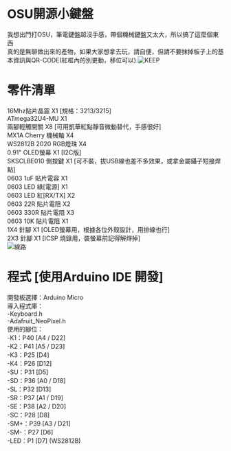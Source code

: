 # OSU開源小鍵盤
我想出門打OSU，筆電鍵盤超沒手感，帶個機械鍵盤又太大，所以搞了這麼個東西   
真的是無聊做出來的產物，如果大家想拿去玩，請自便，但請不要抹掉板子上的基本資訊與QR-CODE(紅框內的別更動，移位可以)
![KEEP](https://user-images.githubusercontent.com/53372547/128504728-245516b4-cbd2-469b-8593-93b7aa101d08.jpg)

# 零件清單
16Mhz貼片晶震 X1 [規格：3213/3215]  
ATmega32U4-MU X1  
兩腳輕觸開關 X8 [可用凱華紅點靜音微動替代，手感很好]  
MX1A Cherry 機械軸 X4  
WS2812B 2020 RGB燈珠 X4  
0.91" OLED螢幕 X1 [I2C版]  
SKSCLBE010 側按鍵 X1 [可不裝，拔USB線也差不多效果，或拿金屬鑷子短接焊點]  
0603 1uF 貼片電容 X1  
0603 LED 綠[電源] X1  
0603 LED 紅[RX/TX] X2  
0603 22R 貼片電阻 X2  
0603 330R 貼片電阻 X3  
0603 10K 貼片電阻 X1  
1X4 針腳 X1 [OLED螢幕用，根據各位外殼設計，用排線也行]  
2X3 針腳 X1 [ICSP 燒錄用，裝螢幕前記得解焊掉]  
![線路](https://user-images.githubusercontent.com/53372547/128508365-dad67853-d12c-48b0-82be-aa26be103c1f.jpg)

# 程式 [使用Arduino IDE 開發]
開發板選擇：Arduino Micro  
導入程式庫：  
-Keyboard.h  
-Adafruit_NeoPixel.h  
使用的腳位：  
-K1：P40 [A4 / D22]  
-K2：P41 [A5 / D23]  
-K3：P25 [D4]  
-K4：P26 [D12]  
-SU：P31 [D5]  
-SD：P36 [A0 / D18]  
-SL：P32 [D13]  
-SR：P37 [A1 / D19]  
-SE：P38 [A2 / D20]  
-SC：P28 [D8]  
-SM+：P39 [A3 / D21]  
-SM-：P27 [D6]  
-LED：P1 [D7] (WS2812B)  

